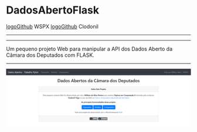 # DadosAbertoFlask

[logoGithub]: https://raw.githubusercontent.com/wspx/DadosAbertoFlask/master/static/github.svg

[logoGithub] WSPX
[logoGithub] Clodonil

---

***

Um pequeno projeto Web para manipular a API dos Dados Aberto da Câmara dos Deputados com FLASK.

***

![screenshot](static/screenshot.png)


